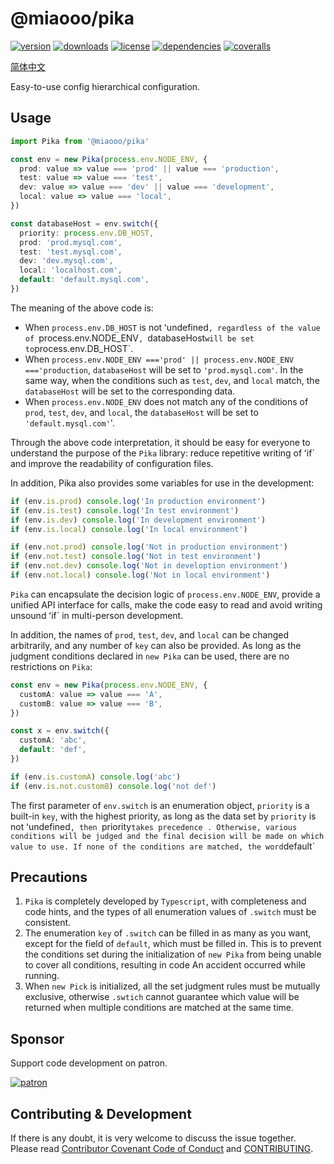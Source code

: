 # @miaooo/pika

[![version](https://img.shields.io/npm/v/@miaooo/pika.svg?style=flat-square)](https://www.npmjs.com/package/@miaooo/pika)
[![downloads](https://img.shields.io/npm/dm/@miaooo/pika.svg?style=flat-square)](https://www.npmjs.com/package/@miaooo/pika)
[![license](https://img.shields.io/npm/l/@miaooo/pika.svg?style=flat-square)](https://www.npmjs.com/package/@miaooo/pika)
[![dependencies](https://img.shields.io/david/Val-istar-Guo/pika.svg?style=flat-square)](https://www.npmjs.com/package/@miaooo/pika)
[![coveralls](https://img.shields.io/coveralls/github/Val-istar-Guo/pika.svg?style=flat-square)](https://coveralls.io/github/Val-istar-Guo/pika)



<!-- description -->
[简体中文](./doc/zh-cn/readme.md)

Easy-to-use config hierarchical configuration.
<!-- description -->

## Usage

<!-- usage -->
```typescript
import Pika from '@miaooo/pika'

const env = new Pika(process.env.NODE_ENV, {
  prod: value => value === 'prod' || value === 'production',
  test: value => value === 'test',
  dev: value => value === 'dev' || value === 'development',
  local: value => value === 'local',
})

const databaseHost = env.switch({
  priority: process.env.DB_HOST,
  prod: 'prod.mysql.com',
  test: 'test.mysql.com',
  dev: 'dev.mysql.com',
  local: 'localhost.com',
  default: 'default.mysql.com',
})
```

The meaning of the above code is:

- When `process.env.DB_HOST` is not ʻundefined`, regardless of the value of `process.env.NODE_ENV`, `databaseHost` will be set to `process.env.DB_HOST`.
- When `process.env.NODE_ENV ==='prod' || process.env.NODE_ENV ==='production`, `databaseHost` will be set to `'prod.mysql.com'`. In the same way, when the conditions such as `test`, `dev`, and `local` match, the `databaseHost` will be set to the corresponding data.
- When `process.env.NODE_ENV` does not match any of the conditions of `prod`, `test`, `dev`, and `local`, the `databaseHost` will be set to `'default.mysql.com'`'.

Through the above code interpretation, it should be easy for everyone to understand the purpose of the `Pika` library: reduce repetitive writing of ʻif` and improve the readability of configuration files.


In addition, Pika also provides some variables for use in the development:

```typescript
if (env.is.prod) console.log('In production environment')
if (env.is.test) console.log('In test environment')
if (env.is.dev) console.log('In development environment')
if (env.is.local) console.log('In local environment')

if (env.not.prod) console.log('Not in production environment')
if (env.not.test) console.log('Not in test environment')
if (env.not.dev) console.log('Not in develoption environment')
if (env.not.local) console.log('Not in local environment')
```

`Pika` can encapsulate the decision logic of `process.env.NODE_ENV`, provide a unified API interface for calls, make the code easy to read and avoid writing unsound ʻif` in multi-person development.

In addition, the names of `prod`, `test`, `dev`, and `local` can be changed arbitrarily, and any number of `key` can also be provided. As long as the judgment conditions declared in `new Pika` can be used, there are no restrictions on `Pika`:

```typescript
const env = new Pika(process.env.NODE_ENV, {
  customA: value => value === 'A',
  customB: value => value === 'B',
})

const x = env.switch({
  customA: 'abc',
  default: 'def',
})

if (env.is.customA) console.log('abc')
if (env.is.not.customB) console.log('not def')
```
The first parameter of `env.switch` is an enumeration object, `priority` is a built-in `key`, with the highest priority, as long as the data set by `priority` is not ʻundefined`, then `priority` takes precedence . Otherwise, various conditions will be judged and the final decision will be made on which value to use.
If none of the conditions are matched, the word `default`
<!-- usage -->

<!-- addition -->
## Precautions

1. `Pika` is completely developed by `Typescript`, with completeness and code hints, and the types of all enumeration values of `.switch` must be consistent.
2. The enumeration `key` of `.switch` can be filled in as many as you want, except for the field of `default`, which must be filled in. This is to prevent the conditions set during the initialization of `new Pika` from being unable to cover all conditions, resulting in code An accident occurred while running.
3. When `new Pick` is initialized, all the set judgment rules must be mutually exclusive, otherwise `.swtich` cannot guarantee which value will be returned when multiple conditions are matched at the same time.
<!-- addition -->

## Sponsor

Support code development on patron.

[![patron](https://c5.patreon.com/external/logo/become_a_patron_button@2x.png)](https://www.patreon.com/bePatron?u=22478507)

## Contributing & Development

If there is any doubt, it is very welcome to discuss the issue together.
Please read [Contributor Covenant Code of Conduct](.github/CODE_OF_CONDUCT.md) and [CONTRIBUTING](.github/CONTRIBUTING.md).
